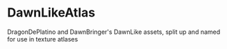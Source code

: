 # DawnLikeAtlas
DragonDePlatino and DawnBringer's DawnLike assets, split up and named for use in texture atlases
